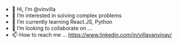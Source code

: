 - 👋 Hi, I’m @vinvilla
- 👀 I’m interested in solving complex problems
- 🌱 I’m currently learning React.JS, Python
- 💞️ I’m looking to collaborate on ...
- 📫 How to reach me ... https://www.linkedin.com/in/villavanvinay/

<!---
vinvilla/vinvilla is a ✨ special ✨ repository because its `README.md` (this file) appears on your GitHub profile.
You can click the Preview link to take a look at your changes.
--->

